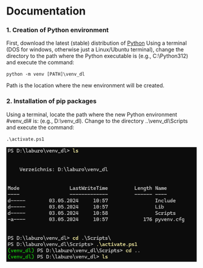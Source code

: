# Documentation

### 1. Creation of Python environment

First, download the latest (stable) distribution of [Python](https://www.python.org/downloads/)
Using a terminal (DOS for windows, otherwise just a Linux/Ubuntu terminal), change the directory to the path where the Python executable is (e.g., C:\Python312) and execute the command:

```
python -m venv [PATH]\venv_dl
```

Path is the location where the new environment will be created.

### 2. Installation of pip packages

Using a terminal, locate the path where the new Python environment #venv_dl# is: (e.g., D:\venv_dl). Change to the directory ..\venv_dl\Scripts and execute the command:

```
.\activate.ps1
```

![img1](/img/venv.png)
